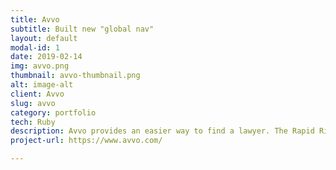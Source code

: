 ```yaml
---
title: Avvo
subtitle: Built new "global nav"
layout: default
modal-id: 1
date: 2019-02-14
img: avvo.png
thumbnail: avvo-thumbnail.png
alt: image-alt
client: Avvo
slug: avvo
category: portfolio
tech: Ruby
description: Avvo provides an easier way to find a lawyer. The Rapid River team was responsible for building the new global nav. 
project-url: https://www.avvo.com/

---
```


